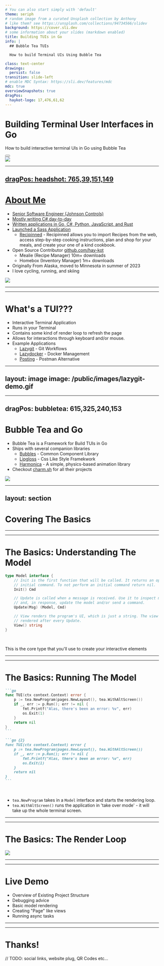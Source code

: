 ```yaml
---
# You can also start simply with 'default'
theme: seriph
# random image from a curated Unsplash collection by Anthony
# like them? see https://unsplash.com/collections/94734566/slidev
background: https://cover.sli.dev
# some information about your slides (markdown enabled)
title: Building TUIs in Go
info: |
  ## Bubble Tea TUIs

  How to build Terminal UIs Using Bubble Tea

class: text-center
drawings:
  persist: false
transition: slide-left
# enable MDC Syntax: https://sli.dev/features/mdc
mdc: true
overviewSnapshots: true
dragPos:
  haykot-logo: 17,476,61,62
---
```


# Building Terminal User Interfaces in Go

How to build interactive terminal UIs in Go using Bubble Tea

<div class="abs-br m-6 flex gap-2">
  <button @click="$slidev.nav.openInEditor()" title="Open in Editor" class="text-xl slidev-icon-btn opacity-50 !border-none !hover:text-white">
    <carbon:edit />
  </button>
  <a href="https://github.com/hay-kot/pres-bubble-tea-tuis" target="_blank" alt="GitHub" title="Open in GitHub"
    class="text-xl slidev-icon-btn opacity-50 !border-none !hover:text-white">
    <carbon-logo-github />
  </a>
</div>

<a v-drag="'haykot-logo'" href="https://haykot.dev" target="_blank">
  <img src="/public/images/haykot-logo.jpg"
</a>

---
dragPos:
    headshot: 765,39,151,149
---

# About Me

- Senior Software Engineer (Johnson Controls)
- Mostly writing C# day-to-day
- Written applications in Go, C#, Python, JavaScript, and Rust
- Launched a Sass Application
  - [Recipinned](https://recipinned.com) - Recipinned allows you to import Recipes from the web, access step-by-step cooking instructions, plan and shop for your meals, and create your one of a kind cookbook.
- Open Source Contributor [github.com/hay-kot](https://github.com/hay-kot)
  - Mealie (Recipe Manager) 10m+ downloads
  - Homebox (Inventory Manager) 1m+ downloads
- Originally From Alaska, moved to Minnesota in summer of 2023
- I love cycling, running, and skiing

<img src="/public/images/headshot.jpg" class="rounded-full" v-drag="'headshot'" />

---
---

# What's a TUI???

- Interactive Terminal Application
- Runs in your Terminal
- Contains some kind of render loop to refresh the page
- Allows for interactions through keyboard and/or mouse.
- Example Applications
  - [Lazygit](https://github.com/jesseduffield/lazygit) - Git Workflows
  - [Lazydocker](https://github.com/jesseduffield/lazydocker) - Docker Management
  - [Posting](https://github.com/darrenburns/posting) - Postman Alternative

---
layout: image
image: /public/images/lazygit-demo.gif
---

---
dragPos:
    bubbletea: 615,325,240,153
---

# Bubble Tea and Go

- Bubble Tea is a Framework for Build TUIs in Go
- Ships with several companion libraries
  - [Bubbles](https://github.com/charmbracelet/bubbles) - Common Component Library
  - [Lipgloss](https://github.com/charmbracelet/lipgloss) - Css Like Style Framekwork
  - [Harmonica](https://github.com/charmbracelet/harmonica) - A simple, physics-based animation library
- Checkout [charm.sh](https://charm.sh/) for all their projects

<img src="/public/images/bubble-tea.png" v-drag="'bubbletea'" />

---
layout: section
---

# Covering The Basics

---
---

# The Basics: Understanding The Model

```go
type Model interface {
	// Init is the first function that will be called. It returns an optional
	// initial command. To not perform an initial command return nil.
	Init() Cmd

	// Update is called when a message is received. Use it to inspect messages
	// and, in response, update the model and/or send a command.
	Update(Msg) (Model, Cmd)

	// View renders the program's UI, which is just a string. The view is
	// rendered after every Update.
	View() string
}
```

<br/>

This is the core type that you'll use to create your interactive elements

---
---

# The Basics: Running The Model

````md magic-move {lines: true}
```go
func TUI(ctx context.Context) error {
	p := tea.NewProgram(pages.NewLayout(), tea.WithAltScreen())
	if _, err := p.Run(); err != nil {
		fmt.Printf("Alas, there's been an error: %v", err)
		os.Exit(1)
	}
	return nil
}
```

```go {2}
func TUI(ctx context.Context) error {
	p := tea.NewProgram(pages.NewLayout(), tea.WithAltScreen())
	if _, err := p.Run(); err != nil {
		fmt.Printf("Alas, there's been an error: %v", err)
		os.Exit(1)
	}
	return nil
}
```

````

<br/>

- `tea.NewProgram` takes in a `Model` interface and starts the rendering loop.
- `tea.WithAltScreen()` runs the application in 'take over mode' - it will take up the whole terminal screen.

---
---

# The Basics: The Render Loop

<img src="/public/images/renderloop.png"/>

---
---

# Live Demo

- Overview of Existing Project Structure
- Debugging advice
- Basic model rendering
- Creating "Page" like views
- Running async tasks

---
---

# Thanks!

// TODO: social links, website plug, QR Codes etc...

